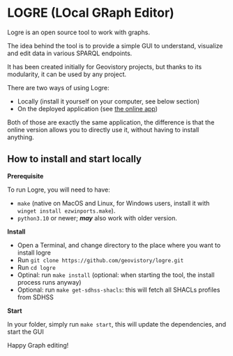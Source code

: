 # LOGRE (LOcal GRaph Editor)

Logre is an open source tool to work with graphs.

The idea behind the tool is to provide a simple GUI to understand, visualize and edit data in various SPARQL endpoints.

It has been created initially for Geovistory projects, but thanks to its modularity, it can be used by any project.

There are two ways of using Logre:
- Locally (install it yourself on your computer, see below section)
- On the deployed application (see [the online app](https://logre-public.streamlit.app/))

Both of those are exactly the same application, the difference is that the online version allows you to directly use it, without having to install anything.


## How to install and start locally

**Prerequisite**

To run Logre, you will need to have:
- `make` (native on MacOS and Linux, for Windows users, install it with `winget install ezwinports.make`).
- `python3.10` or newer; ***may*** also work with older version.

**Install**

- Open a Terminal, and change directory to the place where you want to install logre
- Run `git clone https://github.com/geovistory/logre.git`
- Run `cd logre`
- Optinal: run `make install` (optional: when starting the tool, the install process runs anyway)
- Optional: run `make get-sdhss-shacls`: this will fetch all SHACLs profiles from SDHSS

**Start**

In your folder, simply run `make start`, this will update the dependencies, and start the GUI


Happy Graph editing!